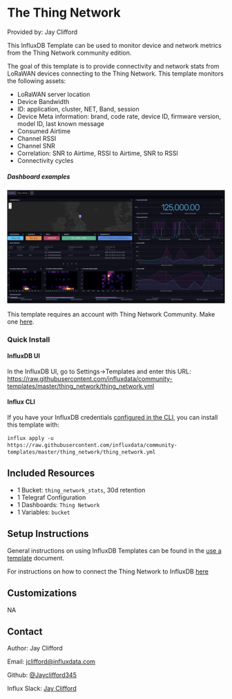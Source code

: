 # The Thing Network

Provided by: Jay Clifford

This InfluxDB Template can be used to monitor device and network metrics from the Thing Network community edition. 

The goal of this template is to provide connectivity and network stats from LoRaWAN devices connecting to the Thing Network. This template monitors the following assets:
- LoRaWAN server location
- Device Bandwidth
- ID: application, cluster, NET, Band, session
- Device Meta information: brand, code rate, device ID, firmware version, model ID, last known message
- Consumed Airtime
- Channel RSSI
- Channel SNR
- Correlation: SNR to Airtime, RSSI to Airtime, SNR to RSSI
- Connectivity cycles

##### Dashboard examples
![Thing Network Dashboard Screenshot](img/thing-network-dashboard.png)




This template requires an account with Thing Network Community. Make one [here](https://eu1.cloud.thethings.network/console/).

### Quick Install

#### InfluxDB UI

In the InfluxDB UI, go to Settings->Templates and enter this URL: https://raw.githubusercontent.com/influxdata/community-templates/master/thing_network/thing_network.yml

#### Influx CLI
If you have your InfluxDB credentials [configured in the CLI](https://v2.docs.influxdata.com/v2.0/reference/cli/influx/config/), you can install this template with:

```
influx apply -u https://raw.githubusercontent.com/influxdata/community-templates/master/thing_network/thing_network.yml
```

## Included Resources
  - 1 Bucket: `thing_network_stats`, 30d retention
  - 1 Telegraf Configuration
  - 1 Dashboards: `Thing Network`
  - 1 Variables: `bucket` 

## Setup Instructions

General instructions on using InfluxDB Templates can be found in the [use a template](../docs/use_a_template.md) document.

For instructions on how to connect the Thing Network to InfluxDB [here]()

## Customizations

NA 

## Contact

Author: Jay Clifford

Email: [jclifford@influxdata.com](mailto:jclifford@influxdata.com)

Github: [@Jayclifford345](https://github.com/Jayclifford345)

Influx Slack: [Jay Clifford](https://influxcommunity.slack.com/team/U02E8MP82SW)